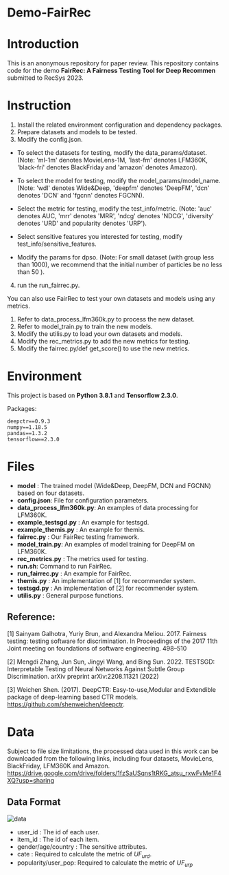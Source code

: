 # Demo-FairRec
# Introduction 

This is an anonymous repository for paper review.
This repository contains code for the demo **FairRec: A Fairness Testing Tool for Deep Recommen** submitted to RecSys 2023.

# Instruction
1. Install the related environment configuration and dependency packages.
2. Prepare datasets and models to be tested.
3. Modify the config.json.

- To select the datasets for testing, modify the data_params/dataset.(Note: 'ml-1m' denotes MovieLens-1M, 'last-fm' denotes LFM360K, 'black-fri' denotes BlackFriday and 'amazon' denotes Amazon).

- To select the model for testing, modify the model_params/model_name.(Note: 'wdl' denotes Wide&Deep, 'deepfm' denotes 'DeepFM', 'dcn' denotes 'DCN' and 'fgcnn' denotes FGCNN).

- Select the metric for testing, modify the test_info/metric. (Note: 'auc' denotes AUC, 'mrr' denotes 'MRR', 'ndcg' denotes 'NDCG', 'diversity' denotes 'URD' and popularity denotes 'URP').

- Select sensitive features you interested for testing, modify test_info/sensitive_features.

- Modify the params for dpso. (Note: For small dataset (with group less than 1000), we recommend that the initial number of particles be no less than 50 ).

4. run the run_fairrec.py.

You can also use FairRec to test your own datasets and models using any metrics.
1. Refer to data_process_lfm360k.py to process the new dataset.
2. Refer to model_train.py to train the new models.
3. Modify the utilis.py to load your own datasets and models.
4. Modify the rec_metrics.py to add the new metrics for testing.
5. Modify the fairrec.py/def get_score() to use the new metrics.


# Environment
This project is based on **Python 3.8.1** and **Tensorflow 2.3.0**.

Packages:
```
deepctr==0.9.3
numpy==1.18.5
pandas==1.3.2
tensorflow==2.3.0
```

# Files

- **model** : The trained model (Wide&Deep, DeepFM, DCN and FGCNN) based on four datasets.
- **config.json**: File for configuration parameters.
- **data_process_lfm360k.py**: An examples of data processing for LFM360K.
- **example_testsgd.py** : An example for testsgd.
- **example_themis.py** : An example for themis.
- **fairrec.py** : Our FairRec testing framework.
- **model_train.py**: An examples of model training for DeepFM on LFM360K.
- **rec_metrics.py** : The metrics used for testing.
- **run.sh**: Command to run FairRec.
- **run_fairrec.py** :  An example for FairRec.
- **themis.py** : An implementation of [1] for recommender system.
- **testsgd.py** : An implementation of [2] for recommender system.
- **utilis.py** : General purpose functions.

## Reference:
[1] Sainyam Galhotra, Yuriy Brun, and Alexandra Meliou. 2017. Fairness testing: testing software for discrimination. In Proceedings of the 2017 11th Joint meeting on foundations of software engineering. 498–510

[2] Mengdi Zhang, Jun Sun, Jingyi Wang, and Bing Sun. 2022. TESTSGD: Interpretable Testing of Neural Networks Against Subtle Group Discrimination. arXiv preprint arXiv:2208.11321 (2022)

[3] Weichen Shen. (2017). DeepCTR: Easy-to-use,Modular and Extendible package of deep-learning based CTR models. https://github.com/shenweichen/deepctr.

# Data 
Subject to file size limitations, the processed data used in this work can be downloaded from the following links, including four datasets, MovieLens, BlackFriday, LFM360K and Amazon.
https://drive.google.com/drive/folders/1fzSaUSqns1tRKG_atsu_rxwFvMe1F4XQ?usp=sharing
## Data Format
![data](https://user-images.githubusercontent.com/117908227/202380517-a7638d84-ba6d-415b-9f2e-a17dc345b2c1.jpg)

- user_id : The id of each user.
- item_id : The id of each item.
- gender/age/country : The sensitive attributes.
- cate : Required to calculate the metric of $UF_{urd}$.
- popularity/user_pop: Required to calculate the metric of $UF_{urp}$
